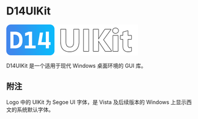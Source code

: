 # D14UIKit

<img src="https://raw.githubusercontent.com/yiyaowen/D14Engine.Docs.Img/main/d14uikit/logo.png" height="82"/>

D14UIKit 是一个适用于现代 Windows 桌面环境的 GUI 库。

## 附注

Logo 中的 UIKit 为 Segoe UI 字体，是 Vista 及后续版本的 Windows 上显示西文的系统默认字体。
